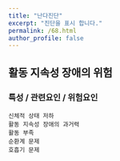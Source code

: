 ```yaml
---
title: "난다진단"
excerpt: "진단을 표시 합니다."
permalink: /68.html
author_profile: false
---
```

## 활동 지속성 장애의 위험




### 특성 / 관련요인 / 위험요인

>                

    신체적 상태 저하
    활동 지속성 장애의 과거력
    활동 부족
    순환계 문제
    호흡기 문제
